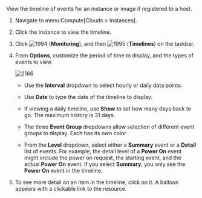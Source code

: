View the timeline of events for an instance or image if registered to a
host.

1.  Navigate to menu:Compute\[Clouds \> Instances\].

2.  Click the instance to view the timeline.

3.  Click ![1994](1994.png) (**Monitoring**), and then ![1995](1995.png)
    (**Timelines**) on the taskbar.

4.  From **Options**, customize the period of time to display, and the
    types of events to view.
    
    ![2166](2166.png)
    
      - Use the **Interval** dropdown to select hourly or daily data
        points.
    
      - Use **Date** to type the date of the timeline to display.
    
      - If viewing a daily timeline, use **Show** to set how many days
        back to go. The maximum history is 31 days.
    
      - The three **Event Group** dropdowns allow selection of different
        event groups to display. Each has its own color.
    
      - From the **Level** dropdown, select either a **Summary** event
        or a **Detail** list of events. For example, the detail level of
        a **Power On** event might include the power on request, the
        starting event, and the actual **Power On** event. If you select
        **Summary**, you only see the **Power On** event in the
        timeline.

5.  To see more detail on an item in the timeline, click on it. A
    balloon appears with a clickable link to the resource.
